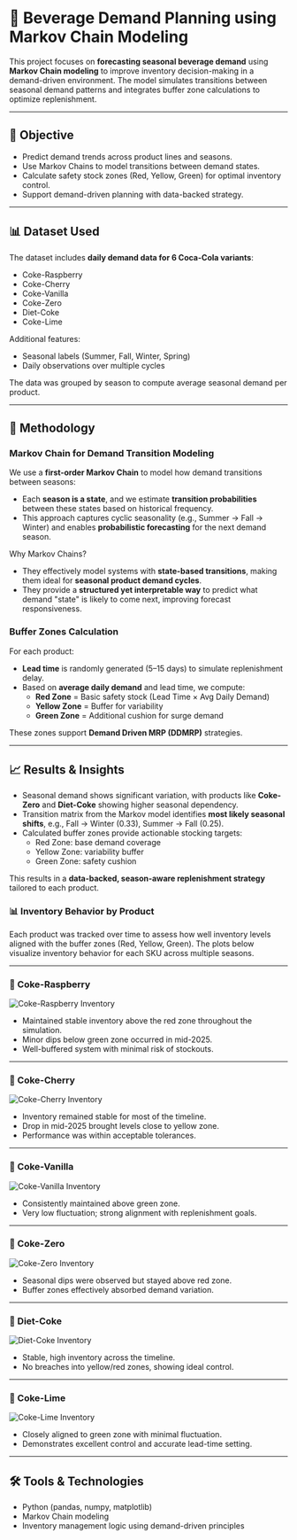 # 🧃 Beverage Demand Planning using Markov Chain Modeling

This project focuses on **forecasting seasonal beverage demand** using **Markov Chain modeling** to improve inventory decision-making in a demand-driven environment. The model simulates transitions between seasonal demand patterns and integrates buffer zone calculations to optimize replenishment.

---

## 🎯 Objective

- Predict demand trends across product lines and seasons.
- Use Markov Chains to model transitions between demand states.
- Calculate safety stock zones (Red, Yellow, Green) for optimal inventory control.
- Support demand-driven planning with data-backed strategy.

---

## 📊 Dataset Used

The dataset includes **daily demand data for 6 Coca-Cola variants**:
- Coke-Raspberry  
- Coke-Cherry  
- Coke-Vanilla  
- Coke-Zero  
- Diet-Coke  
- Coke-Lime  

Additional features:
- Seasonal labels (Summer, Fall, Winter, Spring)
- Daily observations over multiple cycles

The data was grouped by season to compute average seasonal demand per product.

---

## 🔄 Methodology

### Markov Chain for Demand Transition Modeling

We use a **first-order Markov Chain** to model how demand transitions between seasons:
- Each **season is a state**, and we estimate **transition probabilities** between these states based on historical frequency.
- This approach captures cyclic seasonality (e.g., Summer → Fall → Winter) and enables **probabilistic forecasting** for the next demand season.

Why Markov Chains?
- They effectively model systems with **state-based transitions**, making them ideal for **seasonal product demand cycles**.
- They provide a **structured yet interpretable way** to predict what demand "state" is likely to come next, improving forecast responsiveness.

### Buffer Zones Calculation

For each product:
- **Lead time** is randomly generated (5–15 days) to simulate replenishment delay.
- Based on **average daily demand** and lead time, we compute:
  - **Red Zone** = Basic safety stock (Lead Time × Avg Daily Demand)
  - **Yellow Zone** = Buffer for variability
  - **Green Zone** = Additional cushion for surge demand

These zones support **Demand Driven MRP (DDMRP)** strategies.

---

## 📈 Results & Insights

- Seasonal demand shows significant variation, with products like **Coke-Zero** and **Diet-Coke** showing higher seasonal dependency.
- Transition matrix from the Markov model identifies **most likely seasonal shifts**, e.g., Fall → Winter (0.33), Summer → Fall (0.25).
- Calculated buffer zones provide actionable stocking targets:
  - Red Zone: base demand coverage
  - Yellow Zone: variability buffer
  - Green Zone: safety cushion

This results in a **data-backed, season-aware replenishment strategy** tailored to each product.

### 📊 Inventory Behavior by Product

Each product was tracked over time to assess how well inventory levels aligned with the buffer zones (Red, Yellow, Green). The plots below visualize inventory behavior for each SKU across multiple seasons.

---

### 🥤 Coke-Raspberry
![Coke-Raspberry Inventory](Coke-Raspberry.png)

- Maintained stable inventory above the red zone throughout the simulation.
- Minor dips below green zone occurred in mid-2025.
- Well-buffered system with minimal risk of stockouts.

---

### 🥤 Coke-Cherry
![Coke-Cherry Inventory](Coke-Cherry.png)

- Inventory remained stable for most of the timeline.
- Drop in mid-2025 brought levels close to yellow zone.
- Performance was within acceptable tolerances.

---

### 🥤 Coke-Vanilla
![Coke-Vanilla Inventory](Coke-Vanilla.png)

- Consistently maintained above green zone.
- Very low fluctuation; strong alignment with replenishment goals.

---

### 🥤 Coke-Zero
![Coke-Zero Inventory](Coke-Zero.png)

- Seasonal dips were observed but stayed above red zone.
- Buffer zones effectively absorbed demand variation.

---

### 🥤 Diet-Coke
![Diet-Coke Inventory](Diet-Coke.png)

- Stable, high inventory across the timeline.
- No breaches into yellow/red zones, showing ideal control.

---

### 🥤 Coke-Lime
![Coke-Lime Inventory](Coke-Lime.png)

- Closely aligned to green zone with minimal fluctuation.
- Demonstrates excellent control and accurate lead-time setting.

---

## 🛠 Tools & Technologies

- Python (pandas, numpy, matplotlib)
- Markov Chain modeling
- Inventory management logic using demand-driven principles




